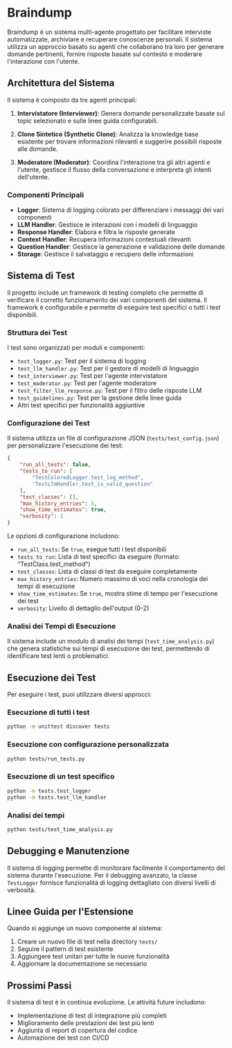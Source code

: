 # Braindump

Braindump è un sistema multi-agente progettato per facilitare interviste automatizzate, archiviare e recuperare conoscenze personali. Il sistema utilizza un approccio basato su agenti che collaborano tra loro per generare domande pertinenti, fornire risposte basate sul contesto e moderare l'interazione con l'utente.

## Architettura del Sistema

Il sistema è composto da tre agenti principali:

1. **Intervistatore (Interviewer)**: Genera domande personalizzate basate sul topic selezionato e sulle linee guida configurabili.
   
2. **Clone Sintetico (Synthetic Clone)**: Analizza la knowledge base esistente per trovare informazioni rilevanti e suggerire possibili risposte alle domande.
   
3. **Moderatore (Moderator)**: Coordina l'interazione tra gli altri agenti e l'utente, gestisce il flusso della conversazione e interpreta gli intenti dell'utente.

### Componenti Principali

- **Logger**: Sistema di logging colorato per differenziare i messaggi dei vari componenti
- **LLM Handler**: Gestisce le interazioni con i modelli di linguaggio
- **Response Handler**: Elabora e filtra le risposte generate
- **Context Handler**: Recupera informazioni contestuali rilevanti
- **Question Handler**: Gestisce la generazione e validazione delle domande
- **Storage**: Gestisce il salvataggio e recupero delle informazioni

## Sistema di Test

Il progetto include un framework di testing completo che permette di verificare il corretto funzionamento dei vari componenti del sistema. Il framework è configurabile e permette di eseguire test specifici o tutti i test disponibili.

### Struttura dei Test

I test sono organizzati per moduli e componenti:

- `test_logger.py`: Test per il sistema di logging
- `test_llm_handler.py`: Test per il gestore di modelli di linguaggio
- `test_interviewer.py`: Test per l'agente intervistatore
- `test_moderator.py`: Test per l'agente moderatore
- `test_filter_llm_response.py`: Test per il filtro delle risposte LLM
- `test_guidelines.py`: Test per la gestione delle linee guida
- Altri test specifici per funzionalità aggiuntive

### Configurazione dei Test

Il sistema utilizza un file di configurazione JSON (`tests/test_config.json`) per personalizzare l'esecuzione dei test:

```json
{
    "run_all_tests": false,
    "tests_to_run": [
        "TestColoredLogger.test_log_method",
        "TestLlmHandler.test_is_valid_question"
    ],
    "test_classes": [],
    "max_history_entries": 5,
    "show_time_estimates": true,
    "verbosity": 1
}
```

Le opzioni di configurazione includono:

- `run_all_tests`: Se `true`, esegue tutti i test disponibili
- `tests_to_run`: Lista di test specifici da eseguire (formato: "TestClass.test_method")
- `test_classes`: Lista di classi di test da eseguire completamente
- `max_history_entries`: Numero massimo di voci nella cronologia dei tempi di esecuzione
- `show_time_estimates`: Se `true`, mostra stime di tempo per l'esecuzione dei test
- `verbosity`: Livello di dettaglio dell'output (0-2)

### Analisi dei Tempi di Esecuzione

Il sistema include un modulo di analisi dei tempi (`test_time_analysis.py`) che genera statistiche sui tempi di esecuzione dei test, permettendo di identificare test lenti o problematici.

## Esecuzione dei Test

Per eseguire i test, puoi utilizzare diversi approcci:

### Esecuzione di tutti i test

```bash
python -m unittest discover tests
```

### Esecuzione con configurazione personalizzata

```bash
python tests/run_tests.py
```

### Esecuzione di un test specifico

```bash
python -m tests.test_logger
python -m tests.test_llm_handler
```

### Analisi dei tempi

```bash
python tests/test_time_analysis.py
```

## Debugging e Manutenzione

Il sistema di logging permette di monitorare facilmente il comportamento del sistema durante l'esecuzione. Per il debugging avanzato, la classe `TestLogger` fornisce funzionalità di logging dettagliato con diversi livelli di verbosità.

## Linee Guida per l'Estensione

Quando si aggiunge un nuovo componente al sistema:

1. Creare un nuovo file di test nella directory `tests/`
2. Seguire il pattern di test esistente
3. Aggiungere test unitari per tutte le nuove funzionalità
4. Aggiornare la documentazione se necessario

## Prossimi Passi

Il sistema di test è in continua evoluzione. Le attività future includono:

- Implementazione di test di integrazione più completi
- Miglioramento delle prestazioni dei test più lenti
- Aggiunta di report di copertura del codice
- Automazione dei test con CI/CD 